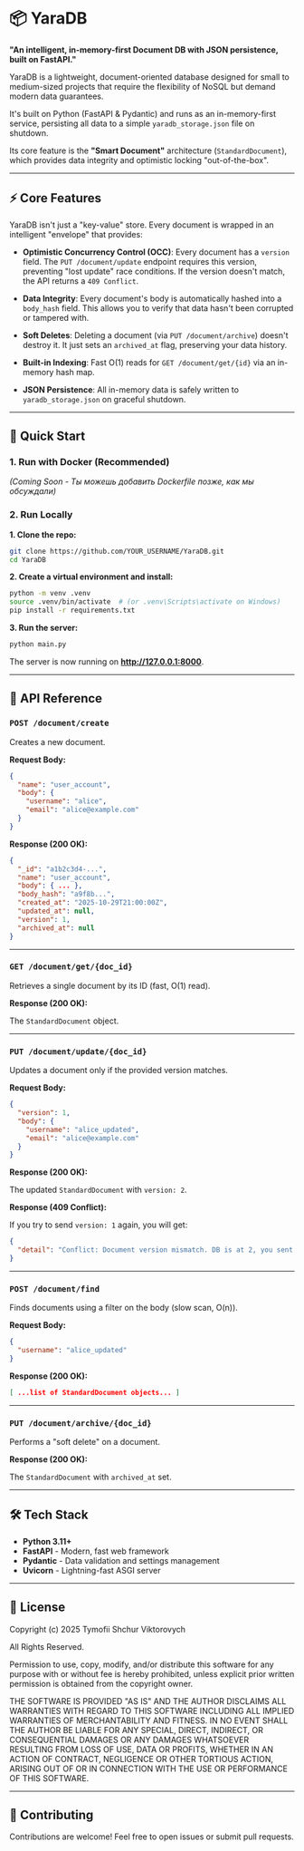 # 📦 YaraDB

**"An intelligent, in-memory-first Document DB with JSON persistence, built on FastAPI."**

YaraDB is a lightweight, document-oriented database designed for small to medium-sized projects that require the flexibility of NoSQL but demand modern data guarantees.

It's built on Python (FastAPI & Pydantic) and runs as an in-memory-first service, persisting all data to a simple `yaradb_storage.json` file on shutdown.

Its core feature is the **"Smart Document"** architecture (`StandardDocument`), which provides data integrity and optimistic locking "out-of-the-box".

---

## ⚡️ Core Features

YaraDB isn't just a "key-value" store. Every document is wrapped in an intelligent "envelope" that provides:

- **Optimistic Concurrency Control (OCC)**: Every document has a `version` field. The `PUT /document/update` endpoint requires this version, preventing "lost update" race conditions. If the version doesn't match, the API returns a `409 Conflict`.

- **Data Integrity**: Every document's body is automatically hashed into a `body_hash` field. This allows you to verify that data hasn't been corrupted or tampered with.

- **Soft Deletes**: Deleting a document (via `PUT /document/archive`) doesn't destroy it. It just sets an `archived_at` flag, preserving your data history.

- **Built-in Indexing**: Fast O(1) reads for `GET /document/get/{id}` via an in-memory hash map.

- **JSON Persistence**: All in-memory data is safely written to `yaradb_storage.json` on graceful shutdown.

---

## 🚀 Quick Start

### 1. Run with Docker (Recommended)

*(Coming Soon - Ты можешь добавить Dockerfile позже, как мы обсуждали)*

### 2. Run Locally

**1. Clone the repo:**
```bash
git clone https://github.com/YOUR_USERNAME/YaraDB.git
cd YaraDB
```

**2. Create a virtual environment and install:**
```bash
python -m venv .venv
source .venv/bin/activate  # (or .venv\Scripts\activate on Windows)
pip install -r requirements.txt
```

**3. Run the server:**
```bash
python main.py
```

The server is now running on **http://127.0.0.1:8000**.

---

## 📖 API Reference

### `POST /document/create`

Creates a new document.

**Request Body:**
```json
{
  "name": "user_account",
  "body": {
    "username": "alice",
    "email": "alice@example.com"
  }
}
```

**Response (200 OK):**
```json
{
  "_id": "a1b2c3d4-...",
  "name": "user_account",
  "body": { ... },
  "body_hash": "a9f8b...",
  "created_at": "2025-10-29T21:00:00Z",
  "updated_at": null,
  "version": 1,
  "archived_at": null
}
```

---

### `GET /document/get/{doc_id}`

Retrieves a single document by its ID (fast, O(1) read).

**Response (200 OK):**

The `StandardDocument` object.

---

### `PUT /document/update/{doc_id}`

Updates a document only if the provided version matches.

**Request Body:**
```json
{
  "version": 1, 
  "body": {
    "username": "alice_updated",
    "email": "alice@example.com"
  }
}
```

**Response (200 OK):**

The updated `StandardDocument` with `version: 2`.

**Response (409 Conflict):**

If you try to send `version: 1` again, you will get:
```json
{
  "detail": "Conflict: Document version mismatch. DB is at 2, you sent 1"
}
```

---

### `POST /document/find`

Finds documents using a filter on the body (slow scan, O(n)).

**Request Body:**
```json
{
  "username": "alice_updated"
}
```

**Response (200 OK):**
```json
[ ...list of StandardDocument objects... ]
```

---

### `PUT /document/archive/{doc_id}`

Performs a "soft delete" on a document.

**Response (200 OK):**

The `StandardDocument` with `archived_at` set.

---

## 🛠️ Tech Stack

- **Python 3.11+**
- **FastAPI** - Modern, fast web framework
- **Pydantic** - Data validation and settings management
- **Uvicorn** - Lightning-fast ASGI server

---

## 📝 License

Copyright (c) 2025 Tymofii Shchur Viktorovych

All Rights Reserved.

Permission to use, copy, modify, and/or distribute this software for any
purpose with or without fee is hereby prohibited, unless explicit prior
written permission is obtained from the copyright owner.

THE SOFTWARE IS PROVIDED "AS IS" AND THE AUTHOR DISCLAIMS ALL WARRANTIES
WITH REGARD TO THIS SOFTWARE INCLUDING ALL IMPLIED WARRANTIES OF
MERCHANTABILITY AND FITNESS. IN NO EVENT SHALL THE AUTHOR BE LIABLE FOR
ANY SPECIAL, DIRECT, INDIRECT, OR CONSEQUENTIAL DAMAGES OR ANY DAMAGES
WHATSOEVER RESULTING FROM LOSS OF USE, DATA OR PROFITS, WHETHER IN AN
ACTION OF CONTRACT, NEGLIGENCE OR OTHER TORTIOUS ACTION, ARISING OUT OF
OR IN CONNECTION WITH THE USE OR PERFORMANCE OF THIS SOFTWARE.

---

## 🤝 Contributing

Contributions are welcome! Feel free to open issues or submit pull requests.
